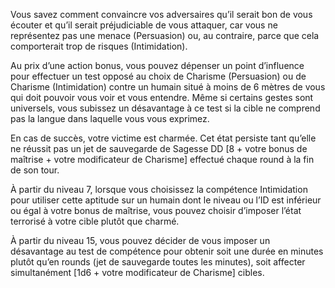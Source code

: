 ﻿---
id: class_scheming_fr.md#prestance
name: Prestance
---
Vous savez comment convaincre vos adversaires qu’il serait bon de vous écouter et qu’il serait préjudiciable de vous attaquer, car vous ne représentez pas une menace (Persuasion) ou, au contraire, parce que cela comporterait trop de risques (Intimidation).

Au prix d’une action bonus, vous pouvez dépenser un point d’influence pour effectuer un test opposé au choix de Charisme (Persuasion) ou de Charisme (Intimidation) contre un humain situé à moins de 6 mètres de vous qui doit pouvoir vous voir et vous entendre. Même si certains gestes sont universels, vous subissez un désavantage à ce test si la cible ne comprend pas la langue dans laquelle vous vous exprimez.

En cas de succès, votre victime est charmée. Cet état persiste tant qu’elle ne réussit pas un jet de sauvegarde de Sagesse DD [8 + votre bonus de maîtrise + votre modificateur de Charisme] effectué chaque round à la fin de son tour.

À partir du niveau 7, lorsque vous choisissez la compétence Intimidation pour utiliser cette aptitude sur un humain dont le niveau ou l’ID est inférieur ou égal à votre bonus de maîtrise, vous pouvez choisir d’imposer l’état terrorisé à votre cible plutôt que charmé.

À partir du niveau 15, vous pouvez décider de vous imposer un désavantage au test de compétence pour obtenir soit une durée en minutes plutôt qu’en rounds (jet de sauvegarde toutes les minutes), soit affecter simultanément [1d6 + votre modificateur de Charisme] cibles.

